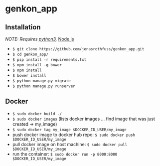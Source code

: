 # genkon_app

## Installation

*NOTE: Requires [python3](https://www.python.org/download/releases/3.0/),*
[Node.js](http://nodejs.org/)

* `$ git clone https://github.com/jonasrothfuss/genkon_app.git`
* `$ cd genkon_app/`
* `$ pip install -r requirements.txt`
* `$ npm install -g bower`
* `$ npm install`
* `$ bower install`
* `$ python manage.py migrate`
* `$ python manage.py runserver`

## Docker
* `$ sudo docker build ./`
* `$ sudo docker images` (lists docker images ... find image that was just created -> my_image)
* `$ sudo docker tag my_image $DOCKER_ID_USER/my_image`
* push docker image to docker hub repo: `$ sudo docker push $DOCKER_ID_USER/my_image`
* pull docker image on host machine: `$ sudo docker pull $DOCKER_ID_USER/my_image`
* run the container: `$ sudo docker run -p 8000:8000 $DOCKER_ID_USER/my_image`
